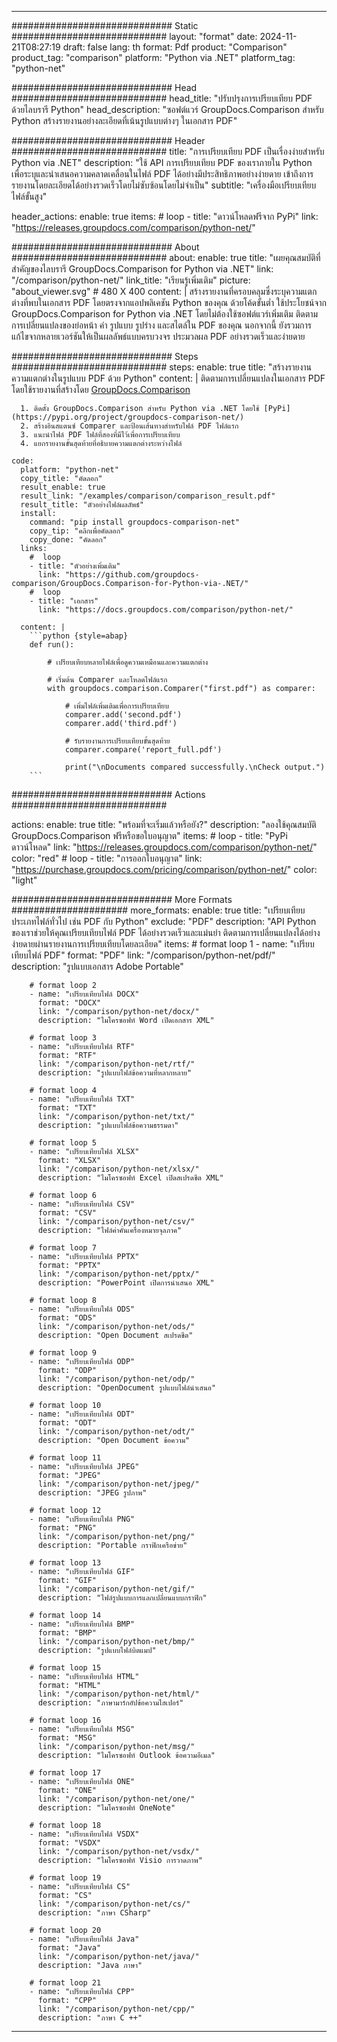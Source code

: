 
---
############################# Static ############################
layout: "format"
date:  2024-11-21T08:27:19
draft: false
lang: th
format: Pdf
product: "Comparison"
product_tag: "comparison"
platform: "Python via .NET"
platform_tag: "python-net"

############################# Head ############################
head_title: "ปรับปรุงการเปรียบเทียบ PDF ด้วยไลบรารี Python"
head_description: "ซอฟต์แวร์ GroupDocs.Comparison สำหรับ Python สร้างรายงานอย่างละเอียดที่เน้นรูปแบบต่างๆ ในเอกสาร PDF"

############################# Header ############################
title: "การเปรียบเทียบ PDF เป็นเรื่องง่ายสำหรับ Python via .NET" 
description: "ใช้ API การเปรียบเทียบ PDF ของเราภายใน Python เพื่อระบุและนำเสนอความคลาดเคลื่อนในไฟล์ PDF ได้อย่างมีประสิทธิภาพอย่างง่ายดาย เข้าถึงการรายงานโดยละเอียดได้อย่างรวดเร็วโดยไม่ซับซ้อนโดยไม่จำเป็น"
subtitle: "เครื่องมือเปรียบเทียบไฟล์ขั้นสูง" 

header_actions:
  enable: true
  items:
    #  loop
    - title: "ดาวน์โหลดฟรีจาก PyPi"
      link: "https://releases.groupdocs.com/comparison/python-net/"
      
############################# About ############################
about:
    enable: true
    title: "เผยคุณสมบัติที่สำคัญของไลบรารี GroupDocs.Comparison for Python via .NET"
    link: "/comparison/python-net/"
    link_title: "เรียนรู้เพิ่มเติม"
    picture: "about_viewer.svg" # 480 X 400
    content: |
       สร้างรายงานที่ครอบคลุมซึ่งระบุความแตกต่างที่พบในเอกสาร PDF โดยตรงจากแอปพลิเคชัน Python ของคุณ ด้วยโค้ดขั้นต่ำ ใช้ประโยชน์จาก GroupDocs.Comparison for Python via .NET โดยไม่ต้องใช้ซอฟต์แวร์เพิ่มเติม ติดตามการเปลี่ยนแปลงของย่อหน้า คำ รูปแบบ รูปร่าง และสไตล์ใน PDF ของคุณ นอกจากนี้ ยังรวมการแก้ไขจากหลายเวอร์ชันให้เป็นผลลัพธ์แบบครบวงจร ประมวลผล PDF อย่างรวดเร็วและง่ายดาย

############################# Steps ############################
steps:
    enable: true
    title: "สร้างรายงานความแตกต่างในรูปแบบ PDF ด้วย Python"
    content: |
      ติดตามการเปลี่ยนแปลงในเอกสาร PDF โดยใช้รายงานที่สร้างโดย [GroupDocs.Comparison](https://products.groupdocs.com/comparison/python-net/)
      
      1. ติดตั้ง GroupDocs.Comparison สำหรับ Python via .NET โดยใช้ [PyPi](https://pypi.org/project/groupdocs-comparison-net/)
      2. สร้างอินสแตนซ์ Comparer และป้อนเส้นทางสำหรับไฟล์ PDF ไฟล์แรก
      3. แนะนำไฟล์ PDF ไฟล์ที่สองที่มีไว้เพื่อการเปรียบเทียบ
      4. แยกรายงานขั้นสุดท้ายที่อธิบายความแตกต่างระหว่างไฟล์
   
    code:
      platform: "python-net"
      copy_title: "คัดลอก"
      result_enable: true
      result_link: "/examples/comparison/comparison_result.pdf"
      result_title: "ตัวอย่างไฟล์ผลลัพธ์"
      install:
        command: "pip install groupdocs-comparison-net"
        copy_tip: "คลิกเพื่อคัดลอก"
        copy_done: "คัดลอก"
      links:
        #  loop
        - title: "ตัวอย่างเพิ่มเติม"
          link: "https://github.com/groupdocs-comparison/GroupDocs.Comparison-for-Python-via-.NET/"
        #  loop
        - title: "เอกสาร"
          link: "https://docs.groupdocs.com/comparison/python-net/"
          
      content: |
        ```python {style=abap}
        def run():

            # เปรียบเทียบหลายไฟล์เพื่อดูความเหมือนและความแตกต่าง

            # เริ่มต้น Comparer และโหลดไฟล์แรก
            with groupdocs.comparison.Comparer("first.pdf") as comparer:

                # เพิ่มไฟล์เพิ่มเติมเพื่อการเปรียบเทียบ
                comparer.add('second.pdf')
                comparer.add('third.pdf')

                # รับรายงานการเปรียบเทียบขั้นสุดท้าย
                comparer.compare('report_full.pdf')

                print("\nDocuments compared successfully.\nCheck output.")
        ```            

############################# Actions ############################

actions:
  enable: true
  title: "พร้อมที่จะเริ่มแล้วหรือยัง?"
  description: "ลองใช้คุณสมบัติ GroupDocs.Comparison ฟรีหรือขอใบอนุญาต"
  items:
    #  loop
    - title: "PyPi ดาวน์โหลด"
      link: "https://releases.groupdocs.com/comparison/python-net/"
      color: "red"
        #  loop
    - title: "การออกใบอนุญาต"
      link: "https://purchase.groupdocs.com/pricing/comparison/python-net/"
      color: "light"


############################# More Formats #####################
more_formats:
    enable: true
    title: "เปรียบเทียบประเภทไฟล์ทั่วไป เช่น PDF กับ Python"
    exclude: "PDF"
    description: "API Python ของเราช่วยให้คุณเปรียบเทียบไฟล์ PDF ได้อย่างรวดเร็วและแม่นยำ ติดตามการเปลี่ยนแปลงได้อย่างง่ายดายผ่านรายงานการเปรียบเทียบโดยละเอียด"
    items: 
        # format loop 1
        - name: "เปรียบเทียบไฟล์ PDF"
          format: "PDF"
          link: "/comparison/python-net/pdf/"
          description: "รูปแบบเอกสาร Adobe Portable"

        # format loop 2
        - name: "เปรียบเทียบไฟล์ DOCX"
          format: "DOCX"
          link: "/comparison/python-net/docx/"
          description: "ไมโครซอฟท์ Word เปิดเอกสาร XML"

        # format loop 3
        - name: "เปรียบเทียบไฟล์ RTF"
          format: "RTF"
          link: "/comparison/python-net/rtf/"
          description: "รูปแบบไฟล์ข้อความที่หลากหลาย"

        # format loop 4
        - name: "เปรียบเทียบไฟล์ TXT"
          format: "TXT"
          link: "/comparison/python-net/txt/"
          description: "รูปแบบไฟล์ข้อความธรรมดา"

        # format loop 5
        - name: "เปรียบเทียบไฟล์ XLSX"
          format: "XLSX"
          link: "/comparison/python-net/xlsx/"
          description: "ไมโครซอฟท์ Excel เปิดสเปรดชีต XML"

        # format loop 6
        - name: "เปรียบเทียบไฟล์ CSV"
          format: "CSV"
          link: "/comparison/python-net/csv/"
          description: "ไฟล์ค่าคั่นเครื่องหมายจุลภาค"

        # format loop 7
        - name: "เปรียบเทียบไฟล์ PPTX"
          format: "PPTX"
          link: "/comparison/python-net/pptx/"
          description: "PowerPoint เปิดการนำเสนอ XML"

        # format loop 8
        - name: "เปรียบเทียบไฟล์ ODS"
          format: "ODS"
          link: "/comparison/python-net/ods/"
          description: "Open Document สเปรดชีต"

        # format loop 9
        - name: "เปรียบเทียบไฟล์ ODP"
          format: "ODP"
          link: "/comparison/python-net/odp/"
          description: "OpenDocument รูปแบบไฟล์นำเสนอ"

        # format loop 10
        - name: "เปรียบเทียบไฟล์ ODT"
          format: "ODT"
          link: "/comparison/python-net/odt/"
          description: "Open Document ข้อความ"

        # format loop 11
        - name: "เปรียบเทียบไฟล์ JPEG"
          format: "JPEG"
          link: "/comparison/python-net/jpeg/"
          description: "JPEG รูปภาพ"

        # format loop 12
        - name: "เปรียบเทียบไฟล์ PNG"
          format: "PNG"
          link: "/comparison/python-net/png/"
          description: "Portable กราฟิกเครือข่าย"

        # format loop 13
        - name: "เปรียบเทียบไฟล์ GIF"
          format: "GIF"
          link: "/comparison/python-net/gif/"
          description: "ไฟล์รูปแบบการแลกเปลี่ยนแบบกราฟิก"

        # format loop 14
        - name: "เปรียบเทียบไฟล์ BMP"
          format: "BMP"
          link: "/comparison/python-net/bmp/"
          description: "รูปแบบไฟล์บิตแมป"

        # format loop 15
        - name: "เปรียบเทียบไฟล์ HTML"
          format: "HTML"
          link: "/comparison/python-net/html/"
          description: "ภาษามาร์กอัปข้อความไฮเปอร์"

        # format loop 16
        - name: "เปรียบเทียบไฟล์ MSG"
          format: "MSG"
          link: "/comparison/python-net/msg/"
          description: "ไมโครซอฟท์ Outlook ข้อความอีเมล"

        # format loop 17
        - name: "เปรียบเทียบไฟล์ ONE"
          format: "ONE"
          link: "/comparison/python-net/one/"
          description: "ไมโครซอฟท์ OneNote"

        # format loop 18
        - name: "เปรียบเทียบไฟล์ VSDX"
          format: "VSDX"
          link: "/comparison/python-net/vsdx/"
          description: "ไมโครซอฟท์ Visio การวาดภาพ"

        # format loop 19
        - name: "เปรียบเทียบไฟล์ CS"
          format: "CS"
          link: "/comparison/python-net/cs/"
          description: "ภาษา CSharp"

        # format loop 20
        - name: "เปรียบเทียบไฟล์ Java"
          format: "Java"
          link: "/comparison/python-net/java/"
          description: "Java ภาษา"
          
        # format loop 21
        - name: "เปรียบเทียบไฟล์ CPP"
          format: "CPP"
          link: "/comparison/python-net/cpp/"
          description: "ภาษา C ++"
---